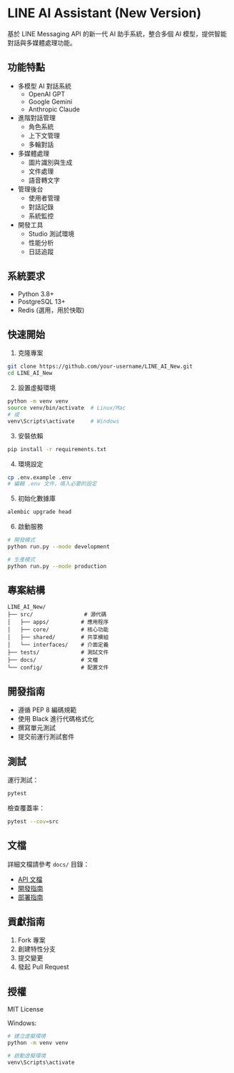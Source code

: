 # LINE AI Assistant (New Version)

基於 LINE Messaging API 的新一代 AI 助手系統，整合多個 AI 模型，提供智能對話與多媒體處理功能。

## 功能特點

- 多模型 AI 對話系統
  - OpenAI GPT
  - Google Gemini
  - Anthropic Claude
- 進階對話管理
  - 角色系統
  - 上下文管理
  - 多輪對話
- 多媒體處理
  - 圖片識別與生成
  - 文件處理
  - 語音轉文字
- 管理後台
  - 使用者管理
  - 對話記錄
  - 系統監控
- 開發工具
  - Studio 測試環境
  - 性能分析
  - 日誌追蹤

## 系統要求

- Python 3.8+
- PostgreSQL 13+
- Redis (選用，用於快取)

## 快速開始

1. 克隆專案
```bash
git clone https://github.com/your-username/LINE_AI_New.git
cd LINE_AI_New
```

2. 設置虛擬環境
```bash
python -m venv venv
source venv/bin/activate  # Linux/Mac
# 或
venv\Scripts\activate     # Windows
```

3. 安裝依賴
```bash
pip install -r requirements.txt
```

4. 環境設定
```bash
cp .env.example .env
# 編輯 .env 文件，填入必要的設定
```

5. 初始化數據庫
```bash
alembic upgrade head
```

6. 啟動服務
```bash
# 開發模式
python run.py --mode development

# 生產模式
python run.py --mode production
```

## 專案結構

```
LINE_AI_New/
├── src/                # 源代碼
│   ├── apps/          # 應用程序
│   ├── core/          # 核心功能
│   ├── shared/        # 共享模組
│   └── interfaces/    # 介面定義
├── tests/             # 測試文件
├── docs/              # 文檔
└── config/            # 配置文件
```

## 開發指南

- 遵循 PEP 8 編碼規範
- 使用 Black 進行代碼格式化
- 撰寫單元測試
- 提交前運行測試套件

## 測試

運行測試：
```bash
pytest
```

檢查覆蓋率：
```bash
pytest --cov=src
```

## 文檔

詳細文檔請參考 `docs/` 目錄：
- [API 文檔](docs/api/README.md)
- [開發指南](docs/development/README.md)
- [部署指南](docs/deployment/README.md)

## 貢獻指南

1. Fork 專案
2. 創建特性分支
3. 提交變更
4. 發起 Pull Request

## 授權

MIT License

Windows:
```bash
# 建立虛擬環境
python -m venv venv

# 啟動虛擬環境
venv\Scripts\activate
